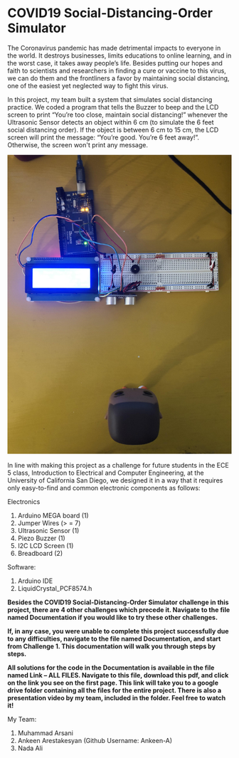 # COVID19 Social-Distancing-Order Simulator

The Coronavirus pandemic has made detrimental impacts to everyone in the world. It destroys businesses, limits educations to online learning, and in the worst case, it takes away people’s life. Besides putting our hopes and faith to scientists and researchers in finding a cure or vaccine to this virus, we can do them and the frontliners a favor by maintaining social distancing, one of the easiest yet neglected way to fight this virus.

In this project, my team built a system that simulates social distancing practice. We coded a program that tells the Buzzer to beep and the LCD screen to print “You’re too close, maintain social distancing!” whenever the Ultrasonic Sensor detects an object within 6 cm (to simulate the 6 feet social distancing order). If the object is between 6 cm to 15 cm, the LCD screen will print the message: “You’re good. You’re 6 feet away!”.  Otherwise, the screen won't print any message.


![alt text](https://github.com/fadli0029/COVID19-Social-Distancing-Order-Simulator/blob/main/COVID19%20Social-Distancing-Order%20Simulator/Images/image%202.jpg?raw=true)


In line with making this project as a challenge for future students in the ECE 5 class, Introduction to Electrical and Computer Engineering, at the University of California San Diego, we designed it in a way that it requires only easy-to-find and common electronic components as follows:

Electronics
1. Arduino MEGA board (1)
2. Jumper Wires (> = 7)
3. Ultrasonic Sensor (1)
4. Piezo Buzzer (1)
5. I2C LCD Screen (1)
6. Breadboard (2)

Software:
1. Arduino IDE
2. LiquidCrystal_PCF8574.h

**Besides the COVID19 Social-Distancing-Order Simulator challenge in this project, there are 4 other challenges which precede it. Navigate to the file named Documentation if you would like to try these other challenges.**

**If, in any case, you were unable to complete this project successfully due to any difficulties, navigate to the file named Documentation, and start from Challenge 1. This documentation will walk you through steps by steps.**

**All solutions for the code in the Documentation is available in the file named Link – ALL FILES. Navigate to this file, download this pdf, and click on the link you see on the first page. This link will take you to a google drive folder containing all the files for the entire project. There is also a presentation video by my team, included in the folder. Feel free to watch it!**

My Team:
1. Muhammad Arsani
2. Ankeen Arestakesyan (Github Username: Ankeen-A)
3. Nada Ali
